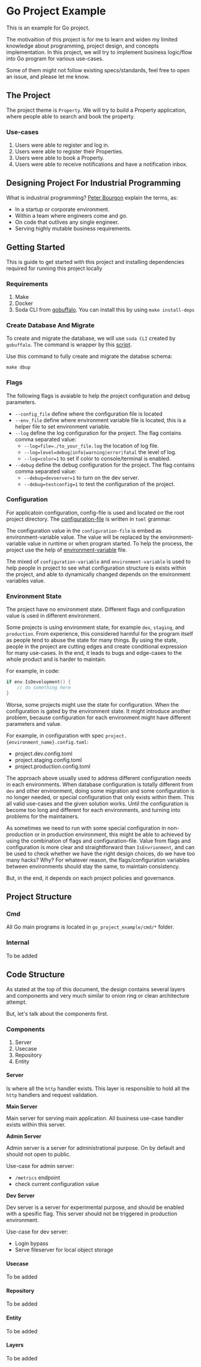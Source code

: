 # Go Project Example

This is an example for Go project.

The motivaition of this project is for me to learn and widen my limited knowledge about programming, project design, and concepts implementation. In this project, we will try to implement business logic/flow into Go program for various use-cases.

Some of them might not follow existing specs/standards, feel free to open an issue, and please let me know.

## The Project

The project theme is `Property`. We will try to build a Property application, where people able to search and book the property.

### Use-cases

1. Users were able to register and log in.
2. Users were able to register their Properties.
3. Users were able to book a Property.
4. Users were able to receive notifications and have a notification inbox.

## Designing Project For Industrial Programming

What is industrial programming? [Peter Bourgon](https://peter.bourgon.org/go-for-industrial-programming/) explain the terms, as:

- In a startup or corporate environment.
- Within a team where engineers come and go.
- On code that outlives any single engineer.
- Serving highly mutable business requirements.

## Getting Started

This is guide to get started with this project and installing dependencies required for running this project locally

### Requirements

1. Make
2. Docker
3. Soda CLI from [gobuffalo](https://gobuffalo.io/en/docs/db/toolbox). You can install this by using `make install-deps`

### Create Database And Migrate

To create and migrate the database, we will use `soda CLI` created by `gobuffalo`. The command is wrapper by this [script](/database/setup.sh).

Use this command to fully create and migrate the databse schema:

`make dbup`

### Flags

The following flags is avaiable to help the project configuration and debug parameters.

- `--config_file` define where the configuration file is located
- `--env_file` define where environment variable file is located, this is a helper file to set environment variable.
- `--log` define the log configuration for the project. The flag contains comma separated value:
    - `--log=file=./to_your_file.log` the location of log file.
    - `--log=level=debug|info|warning|error|fatal` the level of log.
    - `--log=color=1` to set if color to console/terminal is enabled.
- `--debug` define the debug configuration for the project. The flag contains comma separated value:
    - `--debug=devserver=1` to turn on the dev server.
    - `--debug=testconfig=1` to test the configuration of the project.

### Configuration

For applicatoin configuration, config-file is used and located on the root project directory. The [configuration-file](./project.config.toml) is written in `toml` grammar.

The configuration value in the `configuration-file` is embed as environment-variable value. The value will be replaced by the environment-variable value in runtime or when program started. To help the process, the project use the help of [environment-variable](./project.env.toml) file.

The mixed of `configuration-variable` and `environment-variable` is used to help people in project to see what configuration structure is exists within the project, and able to dynamically changed depends on the environment variables value.

### Environment State

The project have no environment state. Different flags and configuration value is used in different environment.

Some projects is using environment state, for example `dev`, `staging`, and `production`. From experience, this considered harmful for the program itself as people tend to abuse the state for many things. By using the state, people in the project are cutting edges and create conditional expression for many use-cases. In the end, it leads to bugs and edge-cases to the whole product and is harder to maintain.

For example, in code:

```go
if env.IsDevelopment() {
    // do something here
}
```

Worse, some projects might use the state for configuration. When the configuration is gated by the environment state. It might introduce another problem, because configuration for each environment might have different parameters and value.

For example, in configuration with spec `project.{environment_name}.config.toml`:

- project.dev.config.toml
- project.staging.config.toml
- project.production.config.toml

The approach above usually used to address different configuration needs in each environments. When database configuration is totally different from `dev` and other environment, doing some migration and some configuration is no longer needed, or special configuration that only exists within them. This all valid use-cases and the given solution works. Until the configuration is become too long and different for each environments, and turning into problems for the maintainers.

As sometimes we need to run with some special configuration in non-production or in production environment, this might be able to achieved by using the combination of flags and configuration-file. Value from flags and configuration is more clear and straightforward than `IsEnvrionment`, and can be used to check whether we have the right design choices, do we have too many hacks? Why? For whatever reason, the flags/configuration variables between environments should stay the same, to maintain consistency.

But, in the end, it depends on each project policies and governance.

## Project Structure

### Cmd

All Go main programs is located in `go_project_example/cmd/*` folder.

### Internal

To be added

## Code Structure

As stated at the top of this document, the design contains several layers and components and very much similar to onion ring or clean architecture attempt.

But, let's talk about the components first.

### Components

1. Server
2. Usecase
3. Repository
4. Entity

#### Server

Is where all the `http` handler exists. This layer is responsible to hold all the `http` handlers and request validation.

**Main Server**

Main server for serving main application. All business use-case handler exists within this server.

**Admin Server**

Admin server is a server for administrational purpose. On by default and should not open to public.

Use-case for admin server:

- `/metrics` endpoint
- check current configuration value

**Dev Server**

Dev server is a server for experimental purpose, and should be enabled with a spesific flag. This server should not be triggered in production environment.

Use-case for dev server:

- Login bypass
- Serve fileserver for local object storage

#### Usecase

To be added

#### Repository

To be added

#### Entity

To be added

#### Layers

To be added
